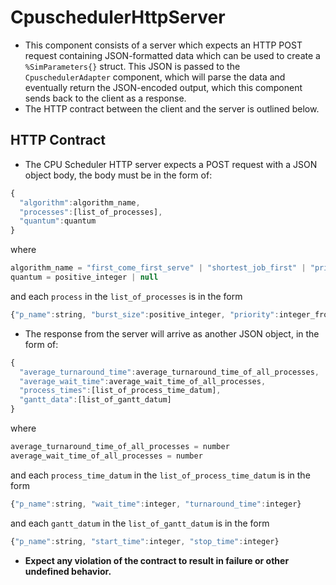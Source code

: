 # CpuschedulerHttpServer

- This component consists of a server which expects an HTTP POST request containing JSON-formatted data which can be used to create a `%SimParameters{}` struct. This JSON is passed to the `CpuschedulerAdapter` component, which will parse the data and eventually return the JSON-encoded output, which this component sends back to the client as a response.
- The HTTP contract between the client and the server is outlined below.

## HTTP Contract

- The CPU Scheduler HTTP server expects a POST request with a JSON object body, the body must be in the form of:

```javascript
{
  "algorithm":algorithm_name,
  "processes":[list_of_processes],
  "quantum":quantum
}
```

where

```javascript
algorithm_name = "first_come_first_serve" | "shortest_job_first" | "priority" | "round_robin"
quantum = positive_integer | null
```

and each `process` in the `list_of_processes` is in the form

```javascript
{"p_name":string, "burst_size":positive_integer, "priority":integer_from_0_to_127 | null},
```

- The response from the server will arrive as another JSON object, in the form of:

```javascript
{
  "average_turnaround_time":average_turnaround_time_of_all_processes,
  "average_wait_time":average_wait_time_of_all_processes,
  "process_times":[list_of_process_time_datum],
  "gantt_data":[list_of_gantt_datum]
}
```

where

```javascript
average_turnaround_time_of_all_processes = number
average_wait_time_of_all_processes = number
```

and each `process_time_datum` in the `list_of_process_time_datum` is in the form

```javascript
{"p_name":string, "wait_time":integer, "turnaround_time":integer}
```

and each `gantt_datum` in the `list_of_gantt_datum` is in the form

```javascript
{"p_name":string, "start_time":integer, "stop_time":integer}
```

- **Expect any violation of the contract to result in failure or other undefined behavior.**
